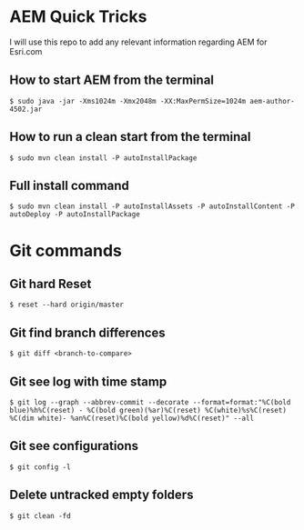 AEM Quick Tricks
========

I will use this repo to add any relevant information regarding AEM for Esri.com

## How to start AEM from the terminal

`$ sudo java -jar -Xms1024m -Xmx2048m -XX:MaxPermSize=1024m aem-author-4502.jar `

## How to run a clean start from the terminal

`$ sudo mvn clean install -P autoInstallPackage `

## Full install command

`$ sudo mvn clean install -P autoInstallAssets -P autoInstallContent -P autoDeploy -P autoInstallPackage `

# Git commands

## Git hard Reset

`$ reset --hard origin/master `

## Git find branch differences

`$ git diff <branch-to-compare> `

## Git see log with time stamp

`$ git log --graph --abbrev-commit --decorate --format=format:"%C(bold blue)%h%C(reset) - %C(bold green)(%ar)%C(reset) %C(white)%s%C(reset) %C(dim white)- %an%C(reset)%C(bold yellow)%d%C(reset)" --all`

## Git see configurations

`$ git config -l `

## Delete untracked empty folders

`$ git clean -fd`